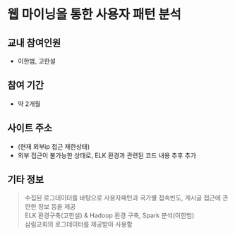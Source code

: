 # 웹 마이닝을 통한 사용자 패턴 분석
 
## 교내 참여인원
- 이한범, 고한설

## 참여 기간
- 약 2개월

## 사이트 주소
- (현재 외부ip 접근 제한상태)
- 외부 접근이 불가능한 상태로, ELK 환경과 관련된 코드 내용 추후 추가

## 기타 정보    
> 수집된 로그데이터를 바탕으로 사용자패턴과 국가별 접속빈도, 게시글 접근에 관련한 정보 등을 제공   
> ELK 환경구축(고한설) & Hadoop 환경 구축, Spark 분석(이한범)   
> 삼림교회의 로그데이터를 제공받아 사용함

